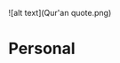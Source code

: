  <div style="background-image: url('Qur'an quote.png'); 
  background-size: cover; height:480px; padding-top:80px;">
</div>

![alt text](Qur'an quote.png)
# Personal
